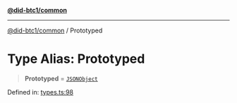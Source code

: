 [**@did-btc1/common**](../README.md)

***

[@did-btc1/common](../globals.md) / Prototyped

# Type Alias: Prototyped

> **Prototyped** = [`JSONObject`](JSONObject.md)

Defined in: [types.ts:98](https://github.com/dcdpr/did-btc1-js/blob/4ab6f9915d95beed9bc633644c9db1539395f512/packages/common/src/types.ts#L98)
